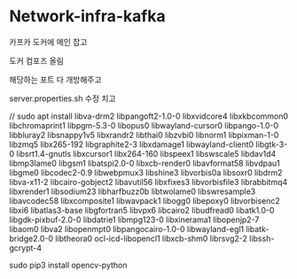 # Network-infra-kafka

카프카 도커에 메인 잡고

도커 컴포즈 올림

해당하는 포트 다 개방해주고

server.properties.sh 수정 치고


//
sudo apt install libva-drm2 libpangoft2-1.0-0 libxvidcore4 libxkbcommon0 libchromaprint1 libpgm-5.3-0 libopus0 libwayland-cursor0 libpango-1.0-0 libbluray2 libsnappy1v5 libxrandr2 libthai0 libzvbi0 libnorm1 libpixman-1-0 libzmq5 libx265-192 libgraphite2-3 libxdamage1 libwayland-client0 libgtk-3-0 libsrt1.4-gnutls libxcursor1 libx264-160 libspeex1 libswscale5 libdav1d4 libmp3lame0 libgsm1 libatspi2.0-0 libxcb-render0 libavformat58 libvdpau1 libgme0 libcodec2-0.9 libwebpmux3 libshine3 libvorbis0a libsoxr0 libdrm2 libva-x11-2 libcairo-gobject2 libavutil56 libxfixes3 libvorbisfile3 librabbitmq4 libxrender1 libsodium23 libharfbuzz0b libtwolame0 libswresample3 libavcodec58 libxcomposite1 libwavpack1 libogg0 libepoxy0 libvorbisenc2 libxi6 libatlas3-base libgfortran5 libvpx6 libcairo2 libudfread0 libatk1.0-0 libgdk-pixbuf-2.0-0 libdatrie1 libmpg123-0 libxinerama1 libopenjp2-7 libaom0 libva2 libopenmpt0 libpangocairo-1.0-0 libwayland-egl1 libatk-bridge2.0-0 libtheora0 ocl-icd-libopencl1 libxcb-shm0 librsvg2-2 libssh-gcrypt-4

sudo pip3 install opencv-python
